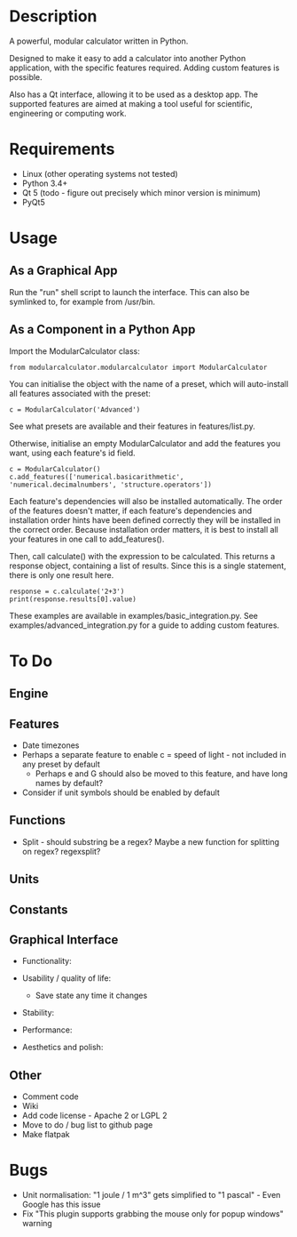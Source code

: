# Description

A powerful, modular calculator written in Python.

Designed to make it easy to add a calculator into another Python application, with the specific features required. Adding custom features is possible.

Also has a Qt interface, allowing it to be used as a desktop app. The supported features are aimed at making a tool useful for scientific, engineering or computing work.


# Requirements

* Linux (other operating systems not tested)
* Python 3.4+
* Qt 5 (todo - figure out precisely which minor version is minimum)
* PyQt5


# Usage

## As a Graphical App
Run the "run" shell script to launch the interface. This can also be symlinked to, for example from /usr/bin.

## As a Component in a Python App
Import the ModularCalculator class:
```
from modularcalculator.modularcalculator import ModularCalculator
```

You can initialise the object with the name of a preset, which will auto-install all features associated with the preset:
```
c = ModularCalculator('Advanced')
```
See what presets are available and their features in features/list.py.

Otherwise, initialise an empty ModularCalculator and add the features you want, using each feature's id field.
```
c = ModularCalculator()
c.add_features(['numerical.basicarithmetic', 'numerical.decimalnumbers', 'structure.operators'])
```
Each feature's dependencies will also be installed automatically. The order of the features doesn't matter, if each feature's dependencies and installation order hints have been defined correctly they will be installed in the correct order. Because installation order matters, it is best to install all your features in one call to add_features().

Then, call calculate() with the expression to be calculated. This returns a response object, containing a list of results. Since this is a single statement, there is only one result here.

```
response = c.calculate('2+3')
print(response.results[0].value)
```

These examples are available in examples/basic_integration.py. See examples/advanced_integration.py for a guide to adding custom features.


# To Do

## Engine

## Features
* Date timezones
* Perhaps a separate feature to enable c = speed of light - not included in any preset by default
	* Perhaps e and G should also be moved to this feature, and have long names by default?
* Consider if unit symbols should be enabled by default

## Functions
* Split - should substring be a regex? Maybe a new function for splitting on regex? regexsplit?

## Units

## Constants

## Graphical Interface
* Functionality:

* Usability / quality of life:
	* Save state any time it changes

* Stability:

* Performance:

* Aesthetics and polish:

## Other
* Comment code
* Wiki
* Add code license - Apache 2 or LGPL 2
* Move to do / bug list to github page
* Make flatpak


# Bugs

* Unit normalisation: "1 joule / 1 m^3" gets simplified to "1 pascal" - Even Google has this issue
* Fix "This plugin supports grabbing the mouse only for popup windows" warning
